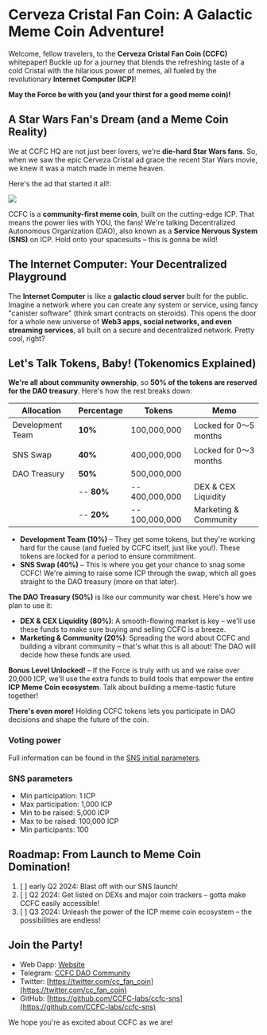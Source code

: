 # Cerveza Cristal Fan Coin: A Galactic Meme Coin Adventure!

Welcome, fellow travelers, to the **Cerveza Cristal Fan Coin (CCFC)** whitepaper! Buckle up for a journey that blends the refreshing taste of a cold Cristal with the hilarious power of memes, all fueled by the revolutionary **Internet Computer (ICP)**!

**May the Force be with you (and your thirst for a good meme coin)!**

## A Star Wars Fan's Dream (and a Meme Coin Reality)

We at CCFC HQ are not just beer lovers, we're **die-hard Star Wars fans**. So, when we saw the epic Cerveza Cristal ad grace the recent Star Wars movie, we knew it was a match made in meme heaven.

Here's the ad that started it all!:

[![](https://markdown-videos-api.jorgenkh.no/youtube/5hfRjN3txdM)](https://youtu.be/5hfRjN3txdM)

CCFC is a **community-first meme coin**, built on the cutting-edge ICP. That means the power lies with YOU, the fans! We're talking Decentralized Autonomous Organization (DAO), also known as a **Service Nervous System (SNS)** on ICP. Hold onto your spacesuits – this is gonna be wild!

## The Internet Computer: Your Decentralized Playground

The **Internet Computer** is like a **galactic cloud server** built for the public.  Imagine a network where you can create any system or service,  using fancy "canister software" (think smart contracts on steroids).  This opens the door for a whole new universe of **Web3 apps, social networks, and even streaming services**, all built on a secure and decentralized network. Pretty cool, right?

## Let's Talk Tokens, Baby! (Tokenomics Explained)

**We're all about community ownership**, so **50% of the tokens are reserved for the DAO treasury**.  Here's how the rest breaks down:

| Allocation       | Percentage | Tokens         | Memo                   |
| ---------------- | ---------- | -------------- | ---------------------- |
| Development Team | **10%**    | 100,000,000    | Locked for 0～5 months |
| SNS Swap         | **40%**    | 400,000,000    | Locked for 0～3 months |
| DAO Treasury     | **50%**    | 500,000,000    |                        |
|                  | -- **80%** | -- 400,000,000 | DEX & CEX Liquidity    |
|                  | -- **20%** | -- 100,000,000 | Marketing & Community  |

- **Development Team (10%)** – They get some tokens, but they're working hard for the cause (and fueled by CCFC itself, just like you!). These tokens are locked for a period to ensure commitment.
- **SNS Swap (40%)** – This is where you get your chance to snag some CCFC! We're aiming to raise some ICP through the swap, which all goes straight to the DAO treasury (more on that later).

**The DAO Treasury (50%)** is like our community war chest. Here's how we plan to use it:

- **DEX & CEX Liquidity (80%)**: A smooth-flowing market is key – we'll use these funds to make sure buying and selling CCFC is a breeze.
- **Marketing & Community (20%)**: Spreading the word about CCFC and building a vibrant community – that's what this is all about! The DAO will decide how these funds are used.
  
**Bonus Level Unlocked!** – If the Force is truly with us and we raise over 20,000 ICP, we'll use the extra funds to build tools that empower the entire **ICP Meme Coin ecosystem**. Talk about building a meme-tastic future together!

**There's even more!** Holding CCFC tokens lets you participate in DAO decisions and shape the future of the coin.

### Voting power

Full information can be found in the [SNS initial parameters](../sns_init.yaml).

### SNS parameters

- Min participation: 1 ICP
- Max participation: 1,000 ICP
- Min to be raised: 5,000 ICP
- Max to be raised: 100,000 ICP
- Min participants: 100

## Roadmap: From Launch to Meme Coin Domination!

1. [ ] early Q2 2024: Blast off with our SNS launch!
2. [ ] Q2 2024: Get listed on DEXs and major coin trackers – gotta make CCFC easily accessible!
3. [ ] Q3 2024: Unleash the power of the ICP meme coin ecosystem – the possibilities are endless!

## Join the Party!

- Web Dapp: [Website](https://ckpof-haaaa-aaaam-acija-cai.icp0.io/)
- Telegram: [CCFC DAO Community](https://t.me/+9RXL44rH8m00YmY0)
- Twitter: [https://twitter.com/cc_fan_coin](https://twitter.com/cc_fan_coin)
- GitHub: [https://github.com/CCFC-labs/ccfc-sns](https://github.com/CCFC-labs/ccfc-sns)

We hope you're as excited about CCFC as we are!
